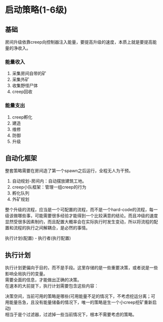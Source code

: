# 启动策略(1-6级)
## 基础
房间升级依靠creep向控制器注入能量，要提高升级的速度，本质上就是要提高能量的净收入。  
### 能量收入
1. 采集房间自带的矿
2. 采集外矿
3. 收集野怪尸体
4. creep回收

### 能量支出
1. creep孵化
2. 建造
3. 维修
4. 防御
5. 升级

## 自动化框架
整套策略需要在房间造了第一个spawn之后运行，全程无人为干预。
1. 自动规划-房间内：自动摆放建筑工地。
2. creep小队框架：管理一组creep的行为
3. 孵化队列
4. 外矿规划

整个升级的流程，应当是一个可配置的流程，而不是一个hard-code的流程，每一级该做哪些事，可能需要很多经验才能得到一个比较满意的结论。而且冲级的速度显然受很多因素制约，而且配置大概率会在实际执行时发生变动，所以将流程的配置和流程的执行之间解耦合，是必然的事情。

执行计划(配置) - 执行者(执行配置)
## 执行计划
执行计划更偏向于目的，而不是手段。这里存储的是一些重要决策，或者说是一些影响全局执行的变量。  
需要全面的信息，才能做出正确的决策。  
在速本的大前提下，执行计划需要包含这些内容：


决策空间，当前可用的策略是哪些(可用能量不足的情况下，不考虑挖运分离；可用能量告急，且没有能量储备的情况下，唯一的策略是生一个小creep挖矿重新启动)   
相当于是个过滤器，过滤掉一些当前情况下，根本不需要考虑的策略。